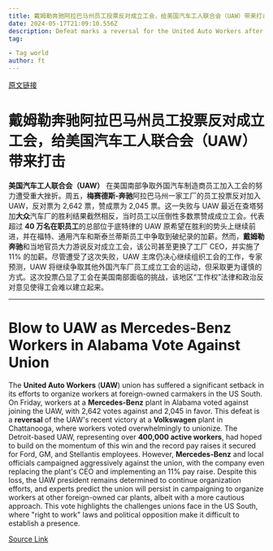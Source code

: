 ```yaml
---
title: 戴姆勒奔驰阿拉巴马州员工投票反对成立工会，给美国汽车工人联合会（UAW）带来打击
date: 2024-05-17T21:09:10.556Z
description: Defeat marks a reversal for the United Auto Workers after victory at Volkswagen plant in Chattanooga
tag: 

- Tag world
author: ft
---
```


[原文链接](https://ft.com/content/9de60d30-ec34-4b53-aac5-6582a650fc6c)

# 戴姆勒奔驰阿拉巴马州员工投票反对成立工会，给美国汽车工人联合会（UAW）带来打击

**美国汽车工人联合会（UAW）** 在美国南部争取外国汽车制造商员工加入工会的努力遭受重大挫折。周五，**梅赛德斯-奔驰**阿拉巴马州一家工厂的员工投票反对加入 UAW，反对票为 2,642 票，赞成票为 2,045 票。这一失败与 UAW 最近在查塔努加**大众**汽车厂的胜利结果截然相反，当时员工以压倒性多数票赞成成立工会。代表超过 **40 万名在职员工**的总部位于底特律的 UAW 原希望在胜利的势头上继续前进，并在福特、通用汽车和斯泰兰蒂斯员工中争取到破纪录的加薪。然而，**戴姆勒奔驰**和当地官员大力游说反对成立工会，该公司甚至更换了工厂 CEO，并实施了 11% 的加薪。尽管遭受了这次失败，UAW 主席仍决心继续组织工会的工作，专家预测，UAW 将继续争取其他外国汽车厂员工成立工会的运动，但采取更为谨慎的方式。这次投票凸显了工会在美国南部面临的挑战，该地区“工作权”法律和政治反对意见使得工会难以建立起来。

---

# Blow to UAW as Mercedes-Benz Workers in Alabama Vote Against Union

The **United Auto Workers** (**UAW**) union has suffered a significant setback in its efforts to organize workers at foreign-owned carmakers in the US South. On Friday, workers at a **Mercedes-Benz** plant in Alabama voted against joining the UAW, with 2,642 votes against and 2,045 in favor. This defeat is a **reversal** of the UAW's recent victory at a **Volkswagen** plant in Chattanooga, where workers voted overwhelmingly to unionize. The Detroit-based UAW, representing over **400,000 active workers**, had hoped to build on the momentum of this win and the record pay raises it secured for Ford, GM, and Stellantis employees. However, **Mercedes-Benz** and local officials campaigned aggressively against the union, with the company even replacing the plant's CEO and implementing an 11% pay raise. Despite this loss, the UAW president remains determined to continue organization efforts, and experts predict the union will persist in campaigning to organize workers at other foreign-owned car plants, albeit with a more cautious approach. This vote highlights the challenges unions face in the US South, where "right to work" laws and political opposition make it difficult to establish a presence.

[Source Link](https://ft.com/content/9de60d30-ec34-4b53-aac5-6582a650fc6c)

